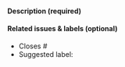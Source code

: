<!-- Thank you for opening a PR! We really appreciate you taking the time to help out 🙌 -->

#### Description (required)

<!-- Please describe the change you are proposing, and why -->

<!-- Please make changes in **one language** only -->

#### Related issues & labels (optional)

- Closes #<!-- Add an issue number if this PR will close it. -->
- Suggested label: <!-- Help us triage by suggesting one of our labels that describes your PR -->

<!-- #### First-time contributor to Citybuild Community Wiki? -->

<!-- If you are a member of the Citybuild Community Discord, please add your username in the description so we can welcome you there! -->
<!-- https://city.build/chat -->
